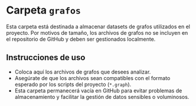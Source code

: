 # Carpeta `grafos`

Esta carpeta está destinada a almacenar datasets de grafos utilizados en el proyecto. Por motivos de tamaño, los archivos de grafos no se incluyen en el repositorio de GitHub y deben ser gestionados localmente.

## Instrucciones de uso

- Coloca aquí los archivos de grafos que desees analizar.
- Asegúrate de que los archivos sean compatibles con el formato esperado por los scripts del proyecto (`*.graph`).
- Esta carpeta permanecerá vacía en GitHub para evitar problemas de almacenamiento y facilitar la gestión de datos sensibles o voluminosos.
